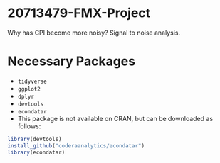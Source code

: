 # 20713479-FMX-Project

Why has CPI become more noisy? Signal to noise analysis.

# Necessary Packages

- `tidyverse`
- `ggplot2`
- `dplyr`
- `devtools`
-  `econdatar`
  -  This package is not available on CRAN, but can be downloaded as follows:

```r
library(devtools)
install_github("coderaanalytics/econdatar")
library(econdatar)
```
